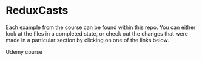 # ReduxCasts


Each example from the course can be found within this repo. You can either look at the files in a completed state, or check out the changes that were made in a particular section by clicking on one of the links below.

Udemy course 

